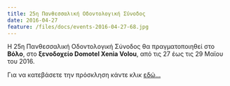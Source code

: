 ```yaml
---
title: 25η Πανθεσσαλική Οδοντολογική Σύνοδος
date: 2016-04-27
feature: /files/docs/events-2016-04-27-68.jpg
---
```

Η 25η Πανθεσσαλική Οδοντολογική Σύνοδος θα πραγματοποιηθεί στο **Βόλο**, στο **ξενοδοχείο Domotel Xenia Volou**, από τις 27 έως τις 29 Μαϊου του 2016.

 

Για να κατεβάσετε την πρόσκληση κάντε κλικ [εδώ...]({{site.baseurl}}/files/docs/events-2016-04-27-68.pdf)